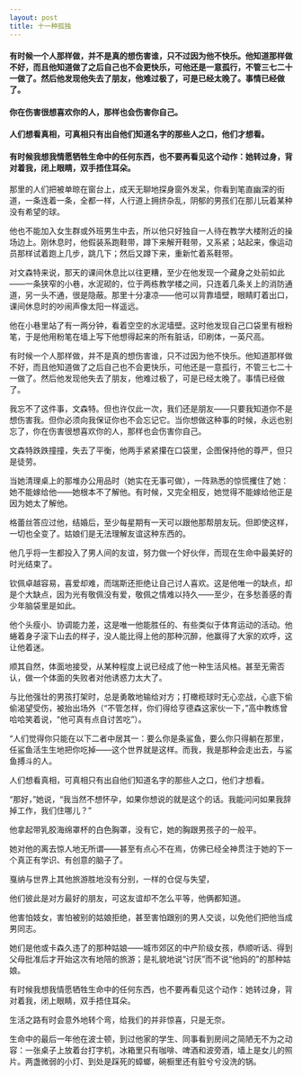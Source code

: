 ```yaml
---
layout: post
title: 十一种孤独
---
```

#### 有时候一个人那样做，并不是真的想伤害谁，只不过因为他不快乐。他知道那样做不好，而且他知道做了之后自己也不会更快乐，可他还是一意孤行，不管三七二十一做了。然后他发现他失去了朋友，他难过极了，可是已经太晚了。事情已经做了。             
#### 你在伤害很想喜欢你的人，那样也会伤害你自己。    
#### 人们想看真相，可真相只有出自他们知道名字的那些人之口，他们才想看。  
#### 有时候我想我情愿牺牲生命中的任何东西，也不要再看见这个动作：她转过身，背对着我，闭上眼睛，双手捂住耳朵。
<!-- more -->
那里的人们把被单晾在窗台上，成天无聊地探身窗外发呆，你看到笔直幽深的街道，一条连着一条，全都一样，人行道上拥挤杂乱，阴郁的男孩们在那儿玩着某种没有希望的球。               

他也不能加入女生群或外班男生中去，所以他只好独自一人待在教学大楼附近的操场边上。刚休息时，他假装系跑鞋带，蹲下来解开鞋带，又系紧；站起来，像运动员那样试着跑上几步，跳几下；然后又蹲下来，重新忙着系鞋带。               

对文森特来说，那天的课间休息比以往更糟，至少在他发现一个藏身之处前如此——一条狭窄的小巷，水泥砌的，位于两栋教学楼之间，只连着几条关上的消防通道，另一头不通，很是隐蔽。那里十分凄凉——他可以背靠墙壁，眼睛盯着出口，课间休息时的吵闹声像太阳一样遥远。               

他在小巷里站了有一两分钟，看着空空的水泥墙壁。这时他发现自己口袋里有根粉笔，于是他用粉笔在墙上写下他想得起来的所有脏话，印刷体，一英尺高。               

有时候一个人那样做，并不是真的想伤害谁，只不过因为他不快乐。他知道那样做不好，而且他知道做了之后自己也不会更快乐，可他还是一意孤行，不管三七二十一做了。然后他发现他失去了朋友，他难过极了，可是已经太晚了。事情已经做了。               

我忘不了这件事，文森特。但也许仅此一次，我们还是朋友——只要我知道你不是想伤害我。但你必须向我保证你也不会忘记它。当你想做这种事的时候，永远也别忘了，你在伤害很想喜欢你的人，那样也会伤害你自己。               

文森特跌跌撞撞，失去了平衡，他两手紧紧攥在口袋里，企图保持他的尊严，但只是徒劳。               

当她清理桌上的那堆办公用品时（她实在无事可做），一阵熟悉的惊慌攫住了她：她不能嫁给他——她根本不了解他。有时候，又完全相反，她觉得不能嫁给他正是因为她太了解他。               

格蕾丝答应过他，结婚后，至少每星期有一天可以跟他那帮朋友玩。但即使这样，一切也全变了。姑娘们是无法理解友谊这种东西的。               

他几乎将一生都投入了男人间的友谊，努力做一个好伙伴，而现在生命中最美好的时光结束了。

钦佩卓越容易，喜爱却难，而瑞斯还拒绝让自己讨人喜欢。这是他唯一的缺点，却是个大缺点，因为光有敬佩没有爱，敬佩之情难以持久——至少，在多愁善感的青少年脑袋里是如此。               

他个头瘦小、协调能力差，这是唯一他能胜任的、有些类似于体育运动的活动。他蜷着身子滚下山去的样子，没人能比得上他的那种沉醉，他赢得了大家的欢呼，这让他着迷。               

顺其自然，体面地接受，从某种程度上说已经成了他一种生活风格。甚至无需否认，做一个体面的失败者对他诱惑力太大了。               

与比他强壮的男孩打架时，总是勇敢地输给对方；打橄榄球时无心恋战，心底下偷偷渴望受伤，被抬出场外（“不管怎样，你们得给亨德森这家伙一下，”高中教练曾哈哈笑着说，“他可真有点自讨苦吃”）。               

“人们觉得你只能在以下二者中居其一：要么你是条鲨鱼，要么你只得躺在那里，任鲨鱼活生生地把你吃掉——这个世界就是这样。而我，我是那种会走出去，与鲨鱼搏斗的人。               

人们想看真相，可真相只有出自他们知道名字的那些人之口，他们才想看。               

“那好，”她说，“我当然不想怀孕，如果你想说的就是这个的话。我能问问如果我辞掉工作，我们住哪儿？”               

他拿起带乳胶海绵罩杯的白色胸罩，没有它，她的胸跟男孩子的一般平。               

她对他的离去惊人地无所谓——甚至有点心不在焉，仿佛已经全神贯注于她的下一个真正有学识、有创意的脑子了。               

戛纳与世界上其他旅游胜地没有分别，一样的仓促与失望，               

他们彼此是对方最好的朋友，可这友谊却不怎么平等，他俩都知道。               

他害怕妓女，害怕被别的姑娘拒绝，甚至害怕跟别的男人交谈，以免他们把他当成男同志。               

她们是他或卡森久违了的那种姑娘——城市郊区的中产阶级女孩，恭顺听话、得到父母批准后才开始这次有地陪的旅游；是礼貌地说“讨厌”而不说“他妈的”的那种姑娘。

有时候我想我情愿牺牲生命中的任何东西，也不要再看见这个动作：她转过身，背对着我，闭上眼睛，双手捂住耳朵。               

生活之路有时会意外地转个弯，给我们的并非惊喜，只是无奈。               

生命中的最后一年他在波士顿，到过他家的学生、同事看到房间之简陋无不为之动容：一张桌子上放着台打字机，冰箱里只有咖啡、啤酒和波旁酒，墙上是女儿的照片。两盏微弱的小灯、到处是踩死的蟑螂，碗橱里还有脏兮兮没洗的锅。               
